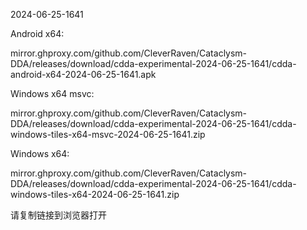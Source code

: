 2024-06-25-1641

Android x64:

mirror.ghproxy.com/github.com/CleverRaven/Cataclysm-DDA/releases/download/cdda-experimental-2024-06-25-1641/cdda-android-x64-2024-06-25-1641.apk

Windows x64 msvc:

mirror.ghproxy.com/github.com/CleverRaven/Cataclysm-DDA/releases/download/cdda-experimental-2024-06-25-1641/cdda-windows-tiles-x64-msvc-2024-06-25-1641.zip

Windows x64:

mirror.ghproxy.com/github.com/CleverRaven/Cataclysm-DDA/releases/download/cdda-experimental-2024-06-25-1641/cdda-windows-tiles-x64-2024-06-25-1641.zip

请复制链接到浏览器打开

